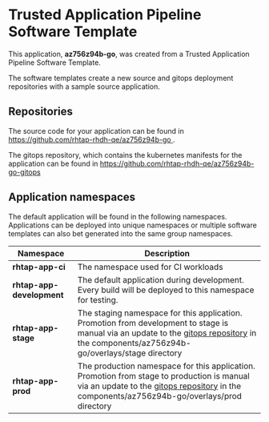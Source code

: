 # Trusted Application Pipeline Software Template

This application, **az756z94b-go**, was created from a Trusted Application Pipeline Software Template.

The software templates create a new source and gitops deployment repositories with a sample source application. 

## Repositories

The source code for your application can be found in [https://github.com/rhtap-rhdh-qe/az756z94b-go ](https://github.com/rhtap-rhdh-qe/az756z94b-go ).
 
The gitops repository, which contains the kubernetes manifests for the application can be found in 
[https://github.com/rhtap-rhdh-qe/az756z94b-go-gitops ](https://github.com/rhtap-rhdh-qe/az756z94b-go-gitops ) 

## Application namespaces 

The default application will be found in the following namespaces. Applications can be deployed into unique namespaces or multiple software templates can also bet generated into the same group namespaces.  

|  Namespace   |  Description   |  
| -------- | -------- |
| **rhtap-app-ci** | The namespace used for CI workloads |
| **rhtap-app-development** | The default application during development. Every build will be deployed to this namespace for testing. |
| **rhtap-app-stage** | The staging namespace for this application. Promotion from development to stage is manual via an update to the [gitops repository](https://github.com/rhtap-rhdh-qe/az756z94b-go-gitops ) in the components/az756z94b-go/overlays/stage directory |
| **rhtap-app-prod** | The production namespace for this application. Promotion from stage to production is manual via an update to the [gitops repository](https://github.com/rhtap-rhdh-qe/az756z94b-go-gitops ) in the components/az756z94b-go/overlays/prod directory |